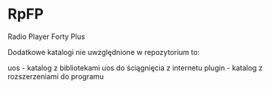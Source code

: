 # RpFP
Radio Player Forty Plus

Dodatkowe katalogi nie uwzględnione w repozytorium to:

uos - katalog z bibliotekami uos do ściągnięcia z internetu
plugin - katalog z rozszerzeniami do programu

